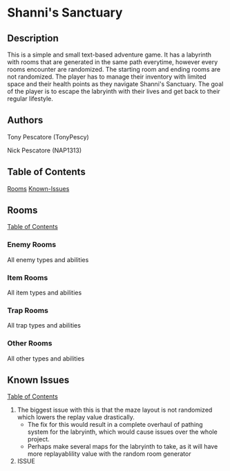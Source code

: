 # Shanni's Sanctuary
## Description
This is a simple and small text-based adventure game.  It has a labyrinth with rooms that are generated in the same path everytime, however every rooms encounter are randomized.  The starting room and ending rooms are not randomized.  The player has to manage their inventory with limited space and their health points as they navigate Shanni's Sanctuary.  The goal of the player is to escape the labryinth with their lives and get back to their regular lifestyle.
## Authors
Tony Pescatore (TonyPescy)

Nick Pescatore (NAP1313)
## Table of Contents
[Rooms](#Rooms)
[Known-Issues](#known-issues)

## Rooms
[Table of Contents](#table-of-contents)
### Enemy Rooms
All enemy types and abilities
### Item Rooms
All item types and abilities
### Trap Rooms
All trap types and abilities
### Other Rooms
All other types and abilities

## Known Issues
[Table of Contents](#table-of-contents)
1. The biggest issue with this is that the maze layout is not randomized which lowers the replay value drastically.
    - The fix for this would result in a complete overhaul of pathing system for the labryinth, which would cause issues over the whole project.
    - Perhaps make several maps for the labryinth to take, as it will have more replayablility value with the random room generator
1. ISSUE